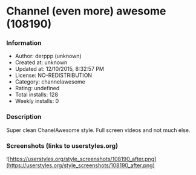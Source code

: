 # Channel (even more) awesome (108190)

### Information
- Author: derppp (unknown)
- Created at: unknown
- Updated at: 12/10/2015, 8:32:57 PM
- License: NO-REDISTRIBUTION
- Category: channelawesome
- Rating: undefined
- Total installs: 128
- Weekly installs: 0


### Description
Super clean ChanelAwesome style. Full screen videos and not much else.


### Screenshots (links to userstyles.org)
![https://userstyles.org/style_screenshots/108190_after.png](https://userstyles.org/style_screenshots/108190_after.png)



